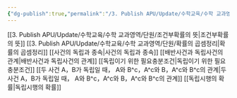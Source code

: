 ```yaml
---
{"dg-publish":true,"permalink":"/3. Publish APU/Update/수학교육/수학 교과영역/단원/조건부확률/","dgPassFrontmatter":true,"noteIcon":"","created":"","updated":""}
---
```


[[3. Publish APU/Update/수학교육/수학 교과영역/단원/조건부확률의 뜻\|조건부확률의 뜻]] 
[[3. Publish APU/Update/수학교육/수학 교과영역/단원/확률의 곱셈정리\|확률의 곱셈정리]] 
[[사건의 독립과 종속\|사건의 독립과 종속]] 
[[배반사건과 독립사건의 관계\|배반사건과 독립사건의 관계]] 
[[독립이기 위한 필요충분조건\|독립이기 위한 필요충분조건]] 
[[두 사건 A，B가 독립일 때， A와 B^c，A^c와 B，A^c와 B^c의 관계\|두 사건 A，B가 독립일 때， A와 B^c，A^c와 B，A^c와 B^c의 관계]] 
[[독립시행의 확률\|독립시행의 확률]]